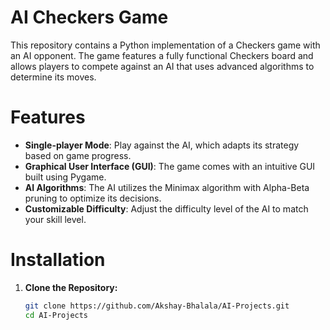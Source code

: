 # AI Checkers Game

This repository contains a Python implementation of a Checkers game with an AI opponent. The game features a fully functional Checkers board and allows players to compete against an AI that uses advanced algorithms to determine its moves.

# Features

- **Single-player Mode**: Play against the AI, which adapts its strategy based on game progress.
- **Graphical User Interface (GUI)**: The game comes with an intuitive GUI built using Pygame.
- **AI Algorithms**: The AI utilizes the Minimax algorithm with Alpha-Beta pruning to optimize its decisions.
- **Customizable Difficulty**: Adjust the difficulty level of the AI to match your skill level.

# Installation

1. **Clone the Repository:**

   ```bash
   git clone https://github.com/Akshay-Bhalala/AI-Projects.git
   cd AI-Projects
